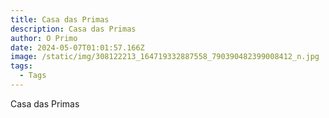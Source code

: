 ```yaml
---
title: Casa das Primas
description: Casa das Primas
author: O Primo
date: 2024-05-07T01:01:57.166Z
image: /static/img/308122213_164719332887558_790390482399008412_n.jpg
tags:
  - Tags
---
```

Casa das Primas